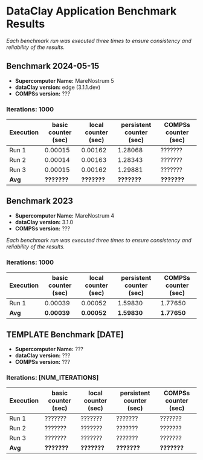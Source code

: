 # DataClay Application Benchmark Results

<!-- The script performs [Brief description of what the script does]. -->

*Each benchmark run was executed three times to ensure consistency and reliability of the results.*

## Benchmark 2024-05-15

- **Supercomputer Name:** MareNostrum 5
- **dataClay version:** edge (3.1.1.dev)
- **COMPSs version:** ???

### Iterations: 1000

| Execution | basic counter (sec)   | local counter (sec)   | persistent counter (sec)  | COMPSs counter (sec)  |
|-----------|-----------------------|-----------------------|---------------------------|-----------------------|
| Run 1     | 0.00015               | 0.00162               | 1.28068                   | ???????               |
| Run 2     | 0.00014               | 0.00163               | 1.28343                   | ???????               |
| Run 3     | 0.00015               | 0.00162               | 1.29881                   | ???????               |
| **Avg**   | **???????**           | **???????**           | **???????**               | **???????**           |

## Benchmark 2023

- **Supercomputer Name:** MareNostrum 4
- **dataClay version:** 3.1.0
- **COMPSs version:** ???

*Each benchmark run was executed three times to ensure consistency and reliability of the results.*

### Iterations: 1000

| Execution | basic counter (sec)   | local counter (sec)   | persistent counter (sec)  | COMPSs counter (sec)  |
|-----------|-----------------------|-----------------------|---------------------------|-----------------------|
| Run 1     | 0.00039               | 0.00052               | 1.59830                   | 1.77650               |
| **Avg**   | **0.00039**           | **0.00052**           | **1.59830**               | **1.77650**           |

## TEMPLATE Benchmark [DATE]

- **Supercomputer Name:** ???
- **dataClay version:** ???
- **COMPSs version:** ???

### Iterations: [NUM_ITERATIONS]

| Execution | basic counter (sec)   | local counter (sec)   | persistent counter (sec)  | COMPSs counter (sec)  |
|-----------|-----------------------|-----------------------|---------------------------|-----------------------|
| Run 1     | ???????               | ???????               | ???????                   | ???????               |
| Run 2     | ???????               | ???????               | ???????                   | ???????               |
| Run 3     | ???????               | ???????               | ???????                   | ???????               |
| **Avg**   | **???????**           | **???????**           | **???????**               | **???????**           |
